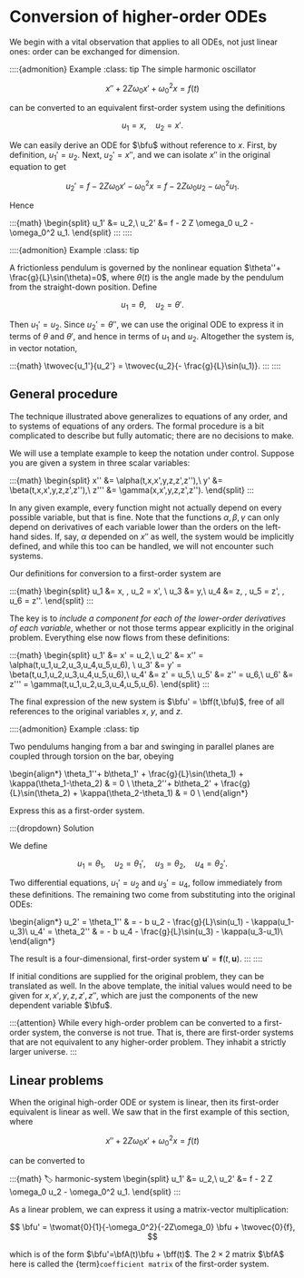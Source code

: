 # Conversion of higher-order ODEs

We begin with a vital observation that applies to all ODEs, not just linear ones: order can be exchanged for dimension.

::::{admonition} Example
:class: tip
The simple harmonic oscillator

$$
x'' + 2 Z \omega_0 x' + \omega_0^2 x = f(t)
$$

can be converted to an equivalent first-order system using the definitions

$$
u_1 = x, \quad u_2 = x'.
$$

We can easily derive an ODE for $\bfu$ without reference to $x$. First, by definition, $u_1'=u_2$. Next, $u_2' = x''$, and we can isolate $x''$ in the original equation to get

$$
u_2' = f - 2 Z \omega_0 x' - \omega_0^2 x = f - 2 Z \omega_0 u_2 - \omega_0^2 u_1.
$$

Hence

:::{math}
\begin{split}
u_1' &= u_2,\\
u_2' &= f - 2 Z \omega_0 u_2 - \omega_0^2 u_1.
\end{split}
:::
::::


::::{admonition} Example
:class: tip

A frictionless pendulum is governed by the nonlinear equation $\theta''+ \frac{g}{L}\sin(\theta)=0$, where $\theta(t)$ is the angle made by the pendulum from the straight-down position. Define 

$$
u_1=\theta, \quad u_2=\theta'.
$$ 

Then $u_1'=u_2$. Since $u_2'=\theta''$, we can use the original ODE to express it in terms of $\theta$ and $\theta'$, and hence in terms of $u_1$ and $u_2$. Altogether the system is, in vector notation, 

:::{math}
\twovec{u_1'}{u_2'} = \twovec{u_2}{- \frac{g}{L}\sin(u_1)}.
:::
::::

## General procedure

The technique illustrated above generalizes to equations of any order, and to systems of equations of any orders. The formal procedure is a bit complicated to describe but fully automatic; there are no decisions to make. 

We will use a template example to keep the notation under control. Suppose you are given a system in three scalar variables:

:::{math}
\begin{split}
x'' &= \alpha(t,x,x',y,z,z',z''),\\
y' &= \beta(t,x,x',y,z,z',z''),\\
z''' &= \gamma(x,x',y,z,z',z'').
\end{split}
:::

In any given example, every function might not actually depend on every possible variable, but that is fine. Note that the functions $\alpha,\beta,\gamma$ can only depend on derivatives of each variable lower than the orders on the left-hand sides. If, say, $\alpha$ depended on $x''$ as well, the system would be implicitly defined, and while this too can be handled, we will not encounter such systems. 

Our definitions for conversion to a first-order system are

:::{math}
\begin{split}
u_1 &= x, \, u_2 = x', \\
u_3 &= y,\\
u_4 &= z, \, u_5 = z', \, u_6 = z''.
\end{split}
:::

The key is to *include a component for each of the lower-order derivatives of each variable*, whether or not those terms appear explicitly in the original problem. Everything else now flows from these definitions:

:::{math}
\begin{split}
u_1' &= x' = u_2,\\
u_2' &= x'' = \alpha(t,u_1,u_2,u_3,u_4,u_5,u_6), \\
u_3' &= y' = \beta(t,u_1,u_2,u_3,u_4,u_5,u_6),\\
u_4' &= z' = u_5,\\
u_5' &= z'' = u_6,\\
u_6' &= z''' = \gamma(t,u_1,u_2,u_3,u_4,u_5,u_6).
\end{split}
:::

The final expression of the new system is $\bfu' = \bff(t,\bfu)$, free of all references to the original variables $x$, $y$, and $z$.

::::{admonition} Example
:class: tip

Two pendulums hanging from a bar and swinging in parallel planes are coupled through torsion on the bar, obeying

\begin{align*}
\theta_1''+ b\theta_1' + \frac{g}{L}\sin(\theta_1) + \kappa(\theta_1-\theta_2) & = 0 \\
\theta_2''+ b\theta_2' + \frac{g}{L}\sin(\theta_2) + \kappa(\theta_2-\theta_1) & = 0 \\
\end{align*}

Express this as a first-order system.

:::{dropdown} Solution

We define 

$$
u_1 = \theta_1, \quad u_2 = \theta_1', \quad u_3 = \theta_2, \quad u_4 = \theta_2'.
$$

Two differential equations, $u_1'=u_2$ and $u_3'=u_4$, follow immediately from these definitions. The remaining two come from substituting into the original ODEs: 

\begin{align*}
	u_2' = \theta_1'' & = - b u_2 - \frac{g}{L}\sin(u_1) - \kappa(u_1-u_3)\\
	u_4' = \theta_2'' & = - b u_4 - \frac{g}{L}\sin(u_3) - \kappa(u_3-u_1)\\
\end{align*}

The result is a four-dimensional, first-order system $\mathbf{u}'=\mathbf{f}(t,\mathbf{u})$.
:::
::::

If initial conditions are supplied for the original problem, they can be translated as well. In the above template, the initial values would need to be given for $x,x',y,z,z',z''$, which are just the components of the new dependent variable $\bfu$.

:::{attention}
While every high-order problem can be converted to a first-order system, the converse is not true. That is, there are first-order systems that are not equivalent to any higher-order problem. They inhabit a strictly larger universe.
:::

## Linear problems

When the original high-order ODE or system is linear, then its first-order equivalent is linear as well. We saw that in the first example of this section, where

$$
x'' + 2 Z \omega_0 x' + \omega_0^2 x = f(t)
$$

can be converted to 

:::{math}
:label: harmonic-system
\begin{split}
u_1' &= u_2,\\
u_2' &= f - 2 Z \omega_0 u_2 - \omega_0^2 u_1.
\end{split}
:::

As a linear problem, we can express it using a matrix-vector multiplication:

$$
\bfu' = \twomat{0}{1}{-\omega_0^2}{-2Z\omega_0} \bfu + \twovec{0}{f},
$$

which is of the form $\bfu'=\bfA(t)\bfu + \bff(t)$. The $2\times 2$ matrix $\bfA$ here is called the {term}`coefficient matrix` of the first-order system. 
